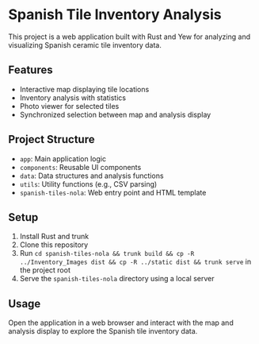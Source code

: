 # Spanish Tile Inventory Analysis

This project is a web application built with Rust and Yew for analyzing and visualizing Spanish ceramic tile inventory data.

## Features

- Interactive map displaying tile locations
- Inventory analysis with statistics
- Photo viewer for selected tiles
- Synchronized selection between map and analysis display

## Project Structure

- `app`: Main application logic
- `components`: Reusable UI components
- `data`: Data structures and analysis functions
- `utils`: Utility functions (e.g., CSV parsing)
- `spanish-tiles-nola`: Web entry point and HTML template

## Setup

1. Install Rust and trunk
2. Clone this repository
3. Run `cd spanish-tiles-nola && trunk build && cp -R ../Inventory_Images dist && cp -R ../static dist && trunk serve` in the project root
4. Serve the `spanish-tiles-nola` directory using a local server

## Usage

Open the application in a web browser and interact with the map and analysis display to explore the Spanish tile inventory data.
